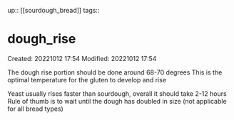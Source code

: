 up:: [[sourdough_bread]]
tags::

# dough_rise

Created: 20221012 17:54
Modified: 20221012 17:54

The dough rise portion should be done around 68-70 degrees
This is the optimal temperature for the gluten to develop and rise

Yeast usually rises faster than sourdough, overall it should take 2-12 hours
Rule of thumb is to wait until the dough has doubled in size (not applicable for all bread types)
